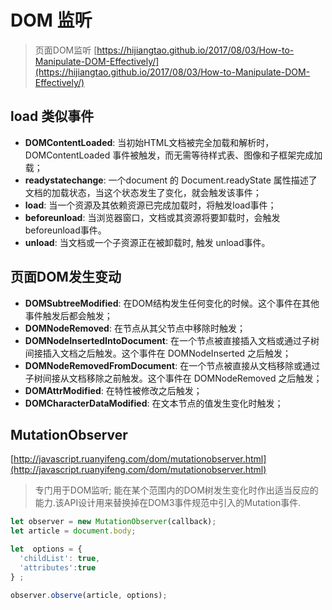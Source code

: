 # DOM 监听

> 页面DOM监听 [https://hijiangtao.github.io/2017/08/03/How-to-Manipulate-DOM-Effectively/](https://hijiangtao.github.io/2017/08/03/How-to-Manipulate-DOM-Effectively/)

## load 类似事件

- **DOMContentLoaded**: 当初始HTML文档被完全加载和解析时，DOMContentLoaded 事件被触发，而无需等待样式表、图像和子框架完成加载；
- **readystatechange**: 一个document 的 Document.readyState 属性描述了文档的加载状态，当这个状态发生了变化，就会触发该事件；
- **load**: 当一个资源及其依赖资源已完成加载时，将触发load事件；
- **beforeunload**: 当浏览器窗口，文档或其资源将要卸载时，会触发beforeunload事件。
- **unload**: 当文档或一个子资源正在被卸载时, 触发 unload事件。

## 页面DOM发生变动

- **DOMSubtreeModified**: 在DOM结构发生任何变化的时候。这个事件在其他事件触发后都会触发；
- **DOMNodeRemoved**: 在节点从其父节点中移除时触发；
- **DOMNodeInsertedIntoDocument**: 在一个节点被直接插入文档或通过子树间接插入文档之后触发。这个事件在 DOMNodeInserted 之后触发；
- **DOMNodeRemovedFromDocument**: 在一个节点被直接从文档移除或通过子树间接从文档移除之前触发。这个事件在 DOMNodeRemoved 之后触发；
- **DOMAttrModified**: 在特性被修改之后触发；
- **DOMCharacterDataModified**: 在文本节点的值发生变化时触发；

## MutationObserver

[http://javascript.ruanyifeng.com/dom/mutationobserver.html](http://javascript.ruanyifeng.com/dom/mutationobserver.html)

> 专门用于DOM监听; 能在某个范围内的DOM树发生变化时作出适当反应的能力.该API设计用来替换掉在DOM3事件规范中引入的Mutation事件.

```js
let observer = new MutationObserver(callback);
let article = document.body;

let  options = {
  'childList': true,
  'attributes':true
} ;

observer.observe(article, options);
```
